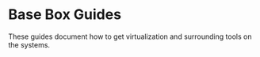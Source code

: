 # Base Box Guides

These guides document how to get virtualization and surrounding tools on the systems.
